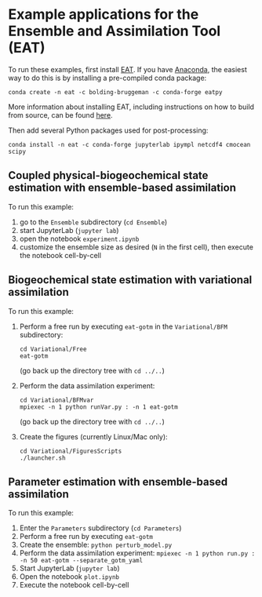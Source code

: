 # Example applications for the Ensemble and Assimilation Tool (EAT)

To run these examples, first install [EAT](https://github.com/BoldingBruggeman/eat/wiki). If you have [Anaconda](https://www.anaconda.com), the easiest way to do this is by installing a pre-compiled conda package:
```
conda create -n eat -c bolding-bruggeman -c conda-forge eatpy
```

More information about installing EAT, including instructions on how to build from source, can be found [here](https://github.com/BoldingBruggeman/eat/wiki#installing).

Then add several Python packages used for post-processing:

```
conda install -n eat -c conda-forge jupyterlab ipympl netcdf4 cmocean scipy
```

## Coupled physical-biogeochemical state estimation with ensemble-based assimilation

To run this example:

1. go to the `Ensemble` subdirectory (`cd Ensemble`)
2. start JupyterLab (`jupyter lab`)
3. open the notebook `experiment.ipynb`
4. customize the ensemble size as desired (`N` in the first cell), then execute the notebook cell-by-cell

## Biogeochemical state estimation with variational assimilation

To run this example:

1. Perform a free run by executing `eat-gotm` in the `Variational/BFM` subdirectory:
   ```
   cd Variational/Free
   eat-gotm
   ```
   (go back up the directory tree with `cd ../..`)

2. Perform the data assimilation experiment:
   ```
   cd Variational/BFMvar
   mpiexec -n 1 python runVar.py : -n 1 eat-gotm
   ```
   (go back up the directory tree with `cd ../..`)

2. Create the figures (currently Linux/Mac only):
   ```
   cd Variational/FiguresScripts
   ./launcher.sh
   ```

## Parameter estimation with ensemble-based assimilation

To run this example:

1. Enter the `Parameters` subdirectory (`cd Parameters`)
2. Perform a free run by executing `eat-gotm`
3. Create the ensemble: `python perturb_model.py`
4. Perform the data assimilation experiment: `mpiexec -n 1 python run.py : -n 50 eat-gotm --separate_gotm_yaml`
5. Start JupyterLab (`jupyter lab`)
6. Open the notebook `plot.ipynb`
7. Execute the notebook cell-by-cell
